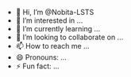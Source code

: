 - 👋 Hi, I’m @Nobita-LSTS
- 👀 I’m interested in ...
- 🌱 I’m currently learning ...
- 💞️ I’m looking to collaborate on ...
- 📫 How to reach me ...
- 😄 Pronouns: ...
- ⚡ Fun fact: ...

<!---
Nobita-LSTS/Nobita-LSTS is a ✨ special ✨ repository because its `README.md` (this file) appears on your GitHub profile.
You can click the Preview link to take a look at your changes.
--->
